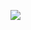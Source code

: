 [![](https://mermaid.ink/img/pako:eNq9VE1PwzAM_StWzlsH260HLnwKAZvU3ShCJnXXsDYtiTtA0_477lJxYEJifPVUP7t-z69x1krXGalYeXpqyWo6MbhwWKUW5GnQsdGmQcvw4OpnT243IeCqw0OmLxseHQU8htk0mUPB3Ph4NPLcZoZ8pH1UUOmNXZooNyN6waopCZtmZOn53tZMoR1qNitkemfpwPA-FI6eLYaL-XwGCSO3Ho5lohgmB-NQndFOk8-knp_upVRU-n1lXl_BmSnpj6VVaKyk91THBYF8BPk_CXz8hr5LXGGinWn4KzJv5BeBM4uCoc7hvdFcGvUBeJaz7IFeSLds7OIjS7cfgqHwEeuCfChIpjeQu7raRr_rTYaM4k1t93Pndg2pbLNlspyqWILtaTMyG_rXVA0EkdYUcuOD8WR4ODxMFWwGEEUR3P3cy2Bib5HGsnxAvYS8tdKxtsFFRzYjF0q2G6QGqiInByKTa2jdcaVKklUvNEO3TFVqN1KHLdfJq9UqZtfSQLVNN1B_Zak4x9LT5g3T6a2a?type=png)](https://mermaid.live/edit#pako:eNq9VE1PwzAM_StWzlsH260HLnwKAZvU3ShCJnXXsDYtiTtA0_477lJxYEJifPVUP7t-z69x1krXGalYeXpqyWo6MbhwWKUW5GnQsdGmQcvw4OpnT243IeCqw0OmLxseHQU8htk0mUPB3Ph4NPLcZoZ8pH1UUOmNXZooNyN6waopCZtmZOn53tZMoR1qNitkemfpwPA-FI6eLYaL-XwGCSO3Ho5lohgmB-NQndFOk8-knp_upVRU-n1lXl_BmSnpj6VVaKyk91THBYF8BPk_CXz8hr5LXGGinWn4KzJv5BeBM4uCoc7hvdFcGvUBeJaz7IFeSLds7OIjS7cfgqHwEeuCfChIpjeQu7raRr_rTYaM4k1t93Pndg2pbLNlspyqWILtaTMyG_rXVA0EkdYUcuOD8WR4ODxMFWwGEEUR3P3cy2Bib5HGsnxAvYS8tdKxtsFFRzYjF0q2G6QGqiInByKTa2jdcaVKklUvNEO3TFVqN1KHLdfJq9UqZtfSQLVNN1B_Zak4x9LT5g3T6a2a)